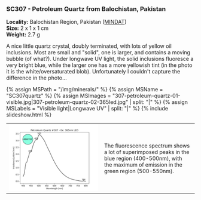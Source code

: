 
### SC307 - Petroleum Quartz from Balochistan, Pakistan

**Locality:** Balochistan Region, Pakistan ([MINDAT](https://www.mindat.org/loc-16258.html))  
**Size:** 2 x 1 x 1 cm  
**Weight:** 2.7 g  

A nice little quartz crystal, doubly terminated, with lots of yellow oil
inclusions. Most are small and "solid", one is larger, and contains a moving
bubble (of what?). Under longwave UV light, the solid inclusions fluoresce a
very bright blue, while the larger one has a more yellowish tint (in the photo
it is the white/oversaturated blob).  Unfortunately I couldn't capture the
difference in the photo...

{% assign MSPath = "/img/minerals/" %}
{% assign MSName = "SC307quartz" %}
{% assign MSImages = "307-petroleum-quartz-01-visible.jpg|307-petroleum-quartz-02-365led.jpg" | split: "|" %}
{% assign MSLabels = "Visible light|Longwave UV" | split: "|" %}
{% include slideshow.html %}

<table width="100%">
<tr>
<td with="50%"><img src="/img/spectra/307-petroleum-quartz-365led.png" width="100%" ></td>
<td width="50%" style="padding:10px">
The fluorescence spectrum shows a lot of superimposed peaks in the blue region
(400-500nm), with the maximum of emission in the green region (500-550nm).
</td></tr></table>
<br>

